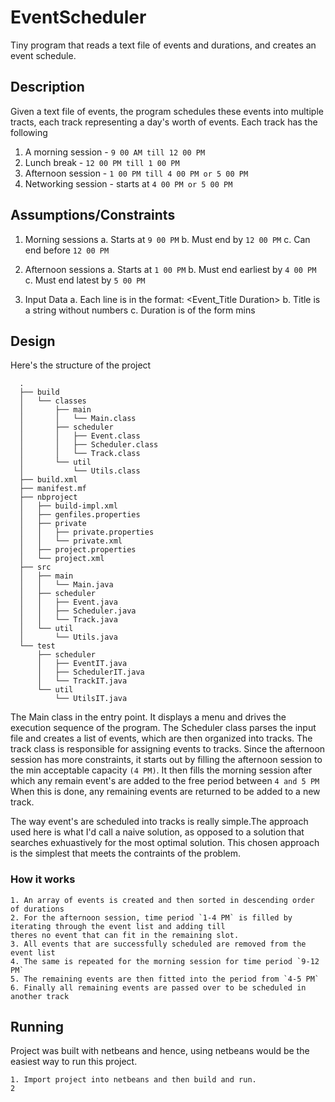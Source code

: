 # EventScheduler
Tiny program that reads a text file of events and durations, and creates an event schedule.

## Description
Given a text file of events, the program schedules these events into multiple tracts,
each track representing a day's worth of events.
Each track has the following
  1. A morning session  - `9 00 AM till 12 00 PM`
  2. Lunch break        - `12 00 PM till 1 00 PM`
  3. Afternoon session  - `1 00 PM till 4 00 PM or 5 00 PM`
  4. Networking session - starts at `4 00 PM or 5 00 PM`


## Assumptions/Constraints
  1. Morning sessions
    a. Starts at `9 00 PM`
    b. Must end by `12 00 PM`
    c. Can end before `12 00 PM`
    
  2. Afternoon sessions
    a. Starts at `1 00 PM`
    b. Must end earliest by `4 00 PM`
    c. Must end latest by `5 00 PM`
    
  3. Input Data
    a. Each line is in the format: <Event_Title Duration>
    b. Title is a string without numbers
    c. Duration is of the form <Number>mins


  ## Design
  Here's the structure of the project

      .
      ├── build
      │   └── classes
      │       ├── main
      │       │   └── Main.class
      │       ├── scheduler
      │       │   ├── Event.class
      │       │   ├── Scheduler.class
      │       │   └── Track.class
      │       └── util
      │           └── Utils.class
      ├── build.xml
      ├── manifest.mf
      ├── nbproject
      │   ├── build-impl.xml
      │   ├── genfiles.properties
      │   ├── private
      │   │   ├── private.properties
      │   │   └── private.xml
      │   ├── project.properties
      │   └── project.xml
      ├── src
      │   ├── main
      │   │   └── Main.java
      │   ├── scheduler
      │   │   ├── Event.java
      │   │   ├── Scheduler.java
      │   │   └── Track.java
      │   └── util
      │       └── Utils.java
      └── test
          ├── scheduler
          │   ├── EventIT.java
          │   ├── SchedulerIT.java
          │   └── TrackIT.java
          └── util
              └── UtilsIT.java

  The Main class in the entry point. It displays a menu and drives the execution sequence of the program.
  The Scheduler class parses the input file and creates a list of events, which are then organized into tracks.
  The track class is responsible for assigning events to tracks.
  Since the afternoon session has more constraints, it starts out by filling the afternoon session
  to the min acceptable capacity `(4 PM)`. It then fills the morning session after which any remain event's are
  added to the free period between `4 and 5 PM`
  When this is done, any remaining events are returned to be added to a new track.
  
  The way event's are scheduled into tracks is really simple.The approach used here is what I'd call a naive solution,
  as opposed to a solution that searches exhuastively for the most optimal solution.
  This chosen approach is the simplest that meets the contraints of the problem.
  
  ### How it works
    1. An array of events is created and then sorted in descending order of durations
    2. For the afternoon session, time period `1-4 PM` is filled by iterating through the event list and adding till
    theres no event that can fit in the remaining slot.
    3. All events that are successfully scheduled are removed from the event list
    4. The same is repeated for the morning session for time period `9-12 PM`
    5. The remaining events are then fitted into the period from `4-5 PM`
    6. Finally all remaining events are passed over to be scheduled in another track

  
  
  ## Running
  Project was built with netbeans and hence, using netbeans would be the easiest way to run this project.
  
    1. Import project into netbeans and then build and run.
    2 
